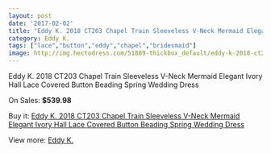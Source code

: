 ```yaml
---
layout: post
date: '2017-02-02'
title: "Eddy K. 2018 CT203 Chapel Train Sleeveless V-Neck Mermaid Elegant Ivory Hall Lace Covered Button Beading Spring Wedding Dress"
category: Eddy K.
tags: ["lace","button","eddy","chapel","bridesmaid"]
image: http://img.hectodress.com/51889-thickbox_default/eddy-k-2018-ct203-chapel-train-sleeveless-v-neck-mermaid-elegant-ivory-hall-lace-covered-button-beading-spring-wedding-dress.jpg
---
```

Eddy K. 2018 CT203 Chapel Train Sleeveless V-Neck Mermaid Elegant Ivory Hall Lace Covered Button Beading Spring Wedding Dress

On Sales: **$539.98**
<a href="https://www.hectodress.com/eddy-k-/16385-eddy-k-2018-ct203-chapel-train-sleeveless-v-neck-mermaid-elegant-ivory-hall-lace-covered-button-beading-spring-wedding-dress.html"><amp-img layout="responsive" width="600" height="600" src="//img.hectodress.com/51889-thickbox_default/eddy-k-2018-ct203-chapel-train-sleeveless-v-neck-mermaid-elegant-ivory-hall-lace-covered-button-beading-spring-wedding-dress.jpg" alt="Eddy K. 2018 CT203 Chapel Train Sleeveless V-Neck Mermaid Elegant Ivory Hall Lace Covered Button Beading Spring Wedding Dress 0" /></a>
<a href="https://www.hectodress.com/eddy-k-/16385-eddy-k-2018-ct203-chapel-train-sleeveless-v-neck-mermaid-elegant-ivory-hall-lace-covered-button-beading-spring-wedding-dress.html"><amp-img layout="responsive" width="600" height="600" src="//img.hectodress.com/51893-thickbox_default/eddy-k-2018-ct203-chapel-train-sleeveless-v-neck-mermaid-elegant-ivory-hall-lace-covered-button-beading-spring-wedding-dress.jpg" alt="Eddy K. 2018 CT203 Chapel Train Sleeveless V-Neck Mermaid Elegant Ivory Hall Lace Covered Button Beading Spring Wedding Dress 1" /></a>
<a href="https://www.hectodress.com/eddy-k-/16385-eddy-k-2018-ct203-chapel-train-sleeveless-v-neck-mermaid-elegant-ivory-hall-lace-covered-button-beading-spring-wedding-dress.html"><amp-img layout="responsive" width="600" height="600" src="//img.hectodress.com/51892-thickbox_default/eddy-k-2018-ct203-chapel-train-sleeveless-v-neck-mermaid-elegant-ivory-hall-lace-covered-button-beading-spring-wedding-dress.jpg" alt="Eddy K. 2018 CT203 Chapel Train Sleeveless V-Neck Mermaid Elegant Ivory Hall Lace Covered Button Beading Spring Wedding Dress 2" /></a>
<a href="https://www.hectodress.com/eddy-k-/16385-eddy-k-2018-ct203-chapel-train-sleeveless-v-neck-mermaid-elegant-ivory-hall-lace-covered-button-beading-spring-wedding-dress.html"><amp-img layout="responsive" width="600" height="600" src="//img.hectodress.com/51891-thickbox_default/eddy-k-2018-ct203-chapel-train-sleeveless-v-neck-mermaid-elegant-ivory-hall-lace-covered-button-beading-spring-wedding-dress.jpg" alt="Eddy K. 2018 CT203 Chapel Train Sleeveless V-Neck Mermaid Elegant Ivory Hall Lace Covered Button Beading Spring Wedding Dress 3" /></a>
<a href="https://www.hectodress.com/eddy-k-/16385-eddy-k-2018-ct203-chapel-train-sleeveless-v-neck-mermaid-elegant-ivory-hall-lace-covered-button-beading-spring-wedding-dress.html"><amp-img layout="responsive" width="600" height="600" src="//img.hectodress.com/51890-thickbox_default/eddy-k-2018-ct203-chapel-train-sleeveless-v-neck-mermaid-elegant-ivory-hall-lace-covered-button-beading-spring-wedding-dress.jpg" alt="Eddy K. 2018 CT203 Chapel Train Sleeveless V-Neck Mermaid Elegant Ivory Hall Lace Covered Button Beading Spring Wedding Dress 4" /></a>

Buy it: [Eddy K. 2018 CT203 Chapel Train Sleeveless V-Neck Mermaid Elegant Ivory Hall Lace Covered Button Beading Spring Wedding Dress](https://www.hectodress.com/eddy-k-/16385-eddy-k-2018-ct203-chapel-train-sleeveless-v-neck-mermaid-elegant-ivory-hall-lace-covered-button-beading-spring-wedding-dress.html "Eddy K. 2018 CT203 Chapel Train Sleeveless V-Neck Mermaid Elegant Ivory Hall Lace Covered Button Beading Spring Wedding Dress")

View more: [Eddy K.](https://www.hectodress.com/316-eddy-k- "Eddy K.")